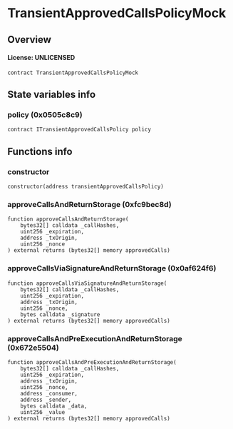 # TransientApprovedCallsPolicyMock

## Overview

#### License: UNLICENSED

```solidity
contract TransientApprovedCallsPolicyMock
```


## State variables info

### policy (0x0505c8c9)

```solidity
contract ITransientApprovedCallsPolicy policy
```


## Functions info

### constructor

```solidity
constructor(address transientApprovedCallsPolicy)
```


### approveCallsAndReturnStorage (0xfc9bec8d)

```solidity
function approveCallsAndReturnStorage(
    bytes32[] calldata _callHashes,
    uint256 _expiration,
    address _txOrigin,
    uint256 _nonce
) external returns (bytes32[] memory approvedCalls)
```


### approveCallsViaSignatureAndReturnStorage (0x0af624f6)

```solidity
function approveCallsViaSignatureAndReturnStorage(
    bytes32[] calldata _callHashes,
    uint256 _expiration,
    address _txOrigin,
    uint256 _nonce,
    bytes calldata _signature
) external returns (bytes32[] memory approvedCalls)
```


### approveCallsAndPreExecutionAndReturnStorage (0x672e5504)

```solidity
function approveCallsAndPreExecutionAndReturnStorage(
    bytes32[] calldata _callHashes,
    uint256 _expiration,
    address _txOrigin,
    uint256 _nonce,
    address _consumer,
    address _sender,
    bytes calldata _data,
    uint256 _value
) external returns (bytes32[] memory approvedCalls)
```

